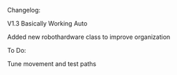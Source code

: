 Changelog:

V1.3
Basically Working Auto

Added new robothardware class to improve organization

To Do:

Tune movement and test paths
